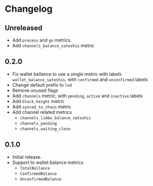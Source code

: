 # Changelog

## Unreleased

* Add `process` and `go` metrics.
* Add `channels_balance_satoshis` metric

## 0.2.0

* Fix wallet ballance to use a single metric with labels
  `wallet_balance_satoshis`, with `confirmed` and `unconfirmed` labels
* Change default prefix to `lnd`
* Remove unused flags
* Add `channels` metric, with `pending`, `active` and `inactive` labels
* Add `block_height` metric
* Add `synced_to_chain` metric
* Add channel related metrics
  * `channels_limbo_balance_satoshis`
  * `channels_pending`
  * `channels_waiting_close`

## 0.1.0

* Initial release.
* Support to wallet balance metrics
  * `TotalBallance`
  * `ConfirmedBalance`
  * `UnconfirmedBalance`